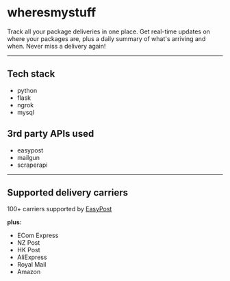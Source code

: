 # wheresmystuff
Track all your package deliveries in one place. Get real-time updates on where your packages are, plus a daily summary of what's arriving and when. Never miss a delivery again!

---------- 

## Tech stack
* python
* flask
* ngrok
* mysql


## 3rd party APIs used
* easypost
* mailgun
* scraperapi


---------- 


## Supported delivery carriers
100+ carriers supported by [EasyPost](https://www.easypost.com/carriers)

**plus:**
* ECom Express
* NZ Post
* HK Post
* AliExpress
* Royal Mail
* Amazon